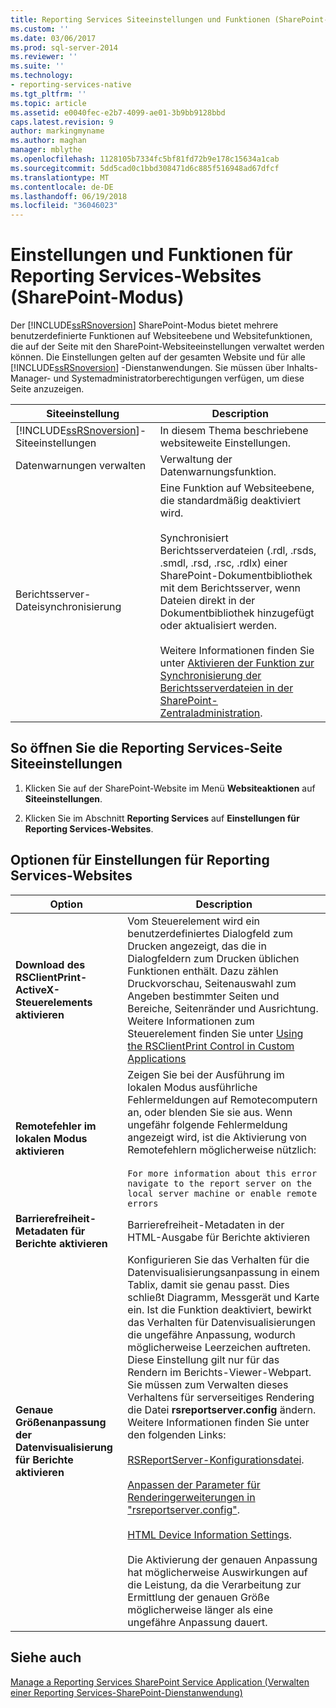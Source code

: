 ```yaml
---
title: Reporting Services Siteeinstellungen und Funktionen (SharePoint-Modus) | Microsoft Docs
ms.custom: ''
ms.date: 03/06/2017
ms.prod: sql-server-2014
ms.reviewer: ''
ms.suite: ''
ms.technology:
- reporting-services-native
ms.tgt_pltfrm: ''
ms.topic: article
ms.assetid: e0040fec-e2b7-4099-ae01-3b9bb9128bbd
caps.latest.revision: 9
author: markingmyname
ms.author: maghan
manager: mblythe
ms.openlocfilehash: 1128105b7334fc5bf81fd72b9e178c15634a1cab
ms.sourcegitcommit: 5dd5cad0c1bbd308471d6c885f516948ad67dfcf
ms.translationtype: MT
ms.contentlocale: de-DE
ms.lasthandoff: 06/19/2018
ms.locfileid: "36046023"
---
```

# <a name="reporting-services-site-settings-and-site-featuressharepoint-mode"></a>Einstellungen und Funktionen für Reporting Services-Websites (SharePoint-Modus)
  Der [!INCLUDE[ssRSnoversion](../includes/ssrsnoversion-md.md)] SharePoint-Modus bietet mehrere benutzerdefinierte Funktionen auf Websiteebene und Websitefunktionen, die auf der Seite mit den SharePoint-Websiteeinstellungen verwaltet werden können. Die Einstellungen gelten auf der gesamten Website und für alle [!INCLUDE[ssRSnoversion](../includes/ssrsnoversion-md.md)] -Dienstanwendungen. Sie müssen über Inhalts-Manager- und Systemadministratorberechtigungen verfügen, um diese Seite anzuzeigen.  
  
|Siteeinstellung|Description|  
|------------------|-----------------|  
|[!INCLUDE[ssRSnoversion](../includes/ssrsnoversion-md.md)]-Siteeinstellungen|In diesem Thema beschriebene websiteweite Einstellungen.|  
|Datenwarnungen verwalten|Verwaltung der Datenwarnungsfunktion.|  
|Berichtsserver-Dateisynchronisierung|Eine Funktion auf Websiteebene, die standardmäßig deaktiviert wird.<br /><br /> Synchronisiert Berichtsserverdateien (.rdl, .rsds, .smdl, .rsd, .rsc, .rdlx) einer SharePoint-Dokumentbibliothek mit dem Berichtsserver, wenn Dateien direkt in der Dokumentbibliothek hinzugefügt oder aktualisiert werden.<br /><br /> Weitere Informationen finden Sie unter [Aktivieren der Funktion zur Synchronisierung der Berichtsserverdateien in der SharePoint-Zentraladministration](../../2014/reporting-services/activate-report-server-file-sync-feature-sharepoint-central-administration.md).|  
  
## <a name="to-open-the-reporting-services-site-settings-page"></a>So öffnen Sie die Reporting Services-Seite Siteeinstellungen  
  
1.  Klicken Sie auf der SharePoint-Website im Menü **Websiteaktionen** auf **Siteeinstellungen**.  
  
2.  Klicken Sie im Abschnitt **Reporting Services** auf **Einstellungen für Reporting Services-Websites**.  
  
## <a name="options-for-reporting-services-site-settings"></a>Optionen für Einstellungen für Reporting Services-Websites  
  
|Option|Description|  
|------------|-----------------|  
|**Download des RSClientPrint-ActiveX-Steuerelements aktivieren**|Vom Steuerelement wird ein benutzerdefiniertes Dialogfeld zum Drucken angezeigt, das die in Dialogfeldern zum Drucken üblichen Funktionen enthält. Dazu zählen Druckvorschau, Seitenauswahl zum Angeben bestimmter Seiten und Bereiche, Seitenränder und Ausrichtung. Weitere Informationen zum Steuerelement finden Sie unter [Using the RSClientPrint Control in Custom Applications](report-server-web-service/net-framework/using-the-rsclientprint-control-in-custom-applications.md)|  
|**Remotefehler im lokalen Modus aktivieren**|Zeigen Sie bei der Ausführung im lokalen Modus ausführliche Fehlermeldungen auf Remotecomputern an, oder blenden Sie sie aus. Wenn ungefähr folgende Fehlermeldung angezeigt wird, ist die Aktivierung von Remotefehlern möglicherweise nützlich:<br /><br /> `For more information about this error navigate to the report server on the local server machine or enable remote errors`|  
|**Barrierefreiheit-Metadaten für Berichte aktivieren**|Barrierefreiheit-Metadaten in der HTML-Ausgabe für Berichte aktivieren|  
|**Genaue Größenanpassung der Datenvisualisierung für Berichte aktivieren**|Konfigurieren Sie das Verhalten für die Datenvisualisierungsanpassung in einem Tablix, damit sie genau passt. Dies schließt Diagramm, Messgerät und Karte ein. Ist die Funktion deaktiviert, bewirkt das Verhalten für Datenvisualisierungen die ungefähre Anpassung, wodurch möglicherweise Leerzeichen auftreten. Diese Einstellung gilt nur für das Rendern im Berichts-Viewer-Webpart. Sie müssen zum Verwalten dieses Verhaltens für serverseitiges Rendering die Datei **rsreportserver.config** ändern. Weitere Informationen finden Sie unter den folgenden Links:<br /><br /> [RSReportServer-Konfigurationsdatei](report-server/rsreportserver-config-configuration-file.md).<br /><br /> [Anpassen der Parameter für Renderingerweiterungen in "rsreportserver.config"](customize-rendering-extension-parameters-in-rsreportserver-config.md).<br /><br /> [HTML Device Information Settings](html-device-information-settings.md).<br /><br /> Die Aktivierung der genauen Anpassung hat möglicherweise Auswirkungen auf die Leistung, da die Verarbeitung zur Ermittlung der genauen Größe möglicherweise länger als eine ungefähre Anpassung dauert.|  
  
## <a name="see-also"></a>Siehe auch  
 [Manage a Reporting Services SharePoint Service Application (Verwalten einer Reporting Services-SharePoint-Dienstanwendung)](../../2014/reporting-services/manage-a-reporting-services-sharepoint-service-application.md)  
  
  
